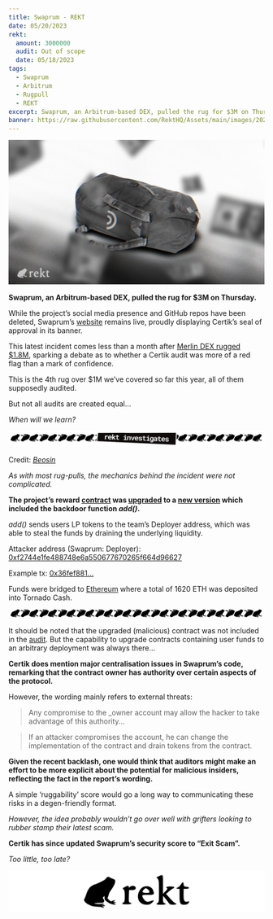 ```yaml
---
title: Swaprum - REKT
date: 05/20/2023
rekt:
  amount: 3000000
  audit: Out of scope
  date: 05/18/2023
tags:
  - Swaprum
  - Arbitrum
  - Rugpull
  - REKT
excerpt: Swaprum, an Arbitrum-based DEX, pulled the rug for $3M on Thursday. Certik, the project's auditor, has since updated Swaprum’s security score to “Exit Scam”. Too little, too late?
banner: https://raw.githubusercontent.com/RektHQ/Assets/main/images/2023/01/swaprum-header.png
---
```


![](https://raw.githubusercontent.com/RektHQ/Assets/main/images/2023/01/swaprum-header.png)

**Swaprum, an Arbitrum-based DEX, pulled the rug for $3M on Thursday.**

While the project’s social media presence and GitHub repos have been deleted, Swaprum’s [website](https://swaprum.finance/) remains live, proudly displaying Certik’s seal of approval in its banner.

This latest incident comes less than a month after [Merlin DEX rugged $1.8M](https://rekt.news/merlin-dex-rekt/), sparking a debate as to whether a Certik audit was more of a red flag than a mark of confidence.

This is the 4th rug over $1M we’ve covered so far this year, all of them supposedly audited.

But not all audits are created equal…

_When will we learn?_

![](https://raw.githubusercontent.com/RektHQ/Assets/main/images/2021/09/rekt-investigates-linebreak.png)

Credit: _[Beosin](https://twitter.com/BeosinAlert/status/1659482287422193664)_

_As with most rug-pulls, the mechanics behind the incident were not complicated._

**The project’s reward [contract](https://arbiscan.io/address/0x99801433f5d7c1360ea978ea18666f7be9b3abf7#code) was [upgraded](https://arbiscan.io/tx/0xe2cd28c9c6ecdc6c5297cff39bf28271d8a97cd02cbc7b43fe0e9da650325ead) to a [new version](https://arbiscan.io/address/0xcb65d65311838c72e35499cc4171985c8c47d0fc#code) which included the backdoor function _add()_.**

_add()_ sends users LP tokens to the team’s Deployer address, which was able to steal the funds by draining the underlying liquidity.

Attacker address (Swaprum: Deployer): [0xf2744e1fe488748e6a550677670265f664d96627](https://arbiscan.io/address/0xf2744e1fe488748e6a550677670265f664d96627)

Example tx: [0x36fef881…](https://arbiscan.io/tx/0x36fef881f7e9560db466a343e541072a31a07391bcd0b9bcdb6cfe8ae4616fc0)

Funds were bridged to [Ethereum](https://etherscan.io/address/0xaaf8b44376f4ef3ed477eeeb3553b7623fef5e1c) where a total of 1620 ETH was deposited into Tornado Cash.

![](https://raw.githubusercontent.com/RektHQ/Assets/main/images/2021/03/rekt-linebreak.png)

It should be noted that the upgraded (malicious) contract was not included in the [audit](https://skynet.certik.com/projects/swaprum). But the capability to upgrade contracts containing user funds to an arbitrary deployment was always there...

**Certik does mention major centralisation issues in Swaprum’s code, remarking that the contract owner has authority over certain aspects of the protocol.**

However, the wording mainly refers to external threats:

>Any compromise to the _owner account may allow the hacker to take advantage of this authority…

>If an attacker compromises the account, he can change the implementation of the contract and drain tokens from the contract.

**Given the recent backlash, one would think that auditors might make an effort to be more explicit about the potential for malicious insiders, reflecting the fact in the report’s wording.**

A simple ‘ruggability’ score would go a long way to communicating these risks in a degen-friendly format.

_However, the idea probably wouldn’t go over well with grifters looking to rubber stamp their latest scam._

**Certik has since updated Swaprum’s security score to “Exit Scam”.**

_Too little, too late?_

![](https://raw.githubusercontent.com/RektHQ/Assets/main/images/2021/08/rekt-outline-conc.png)
